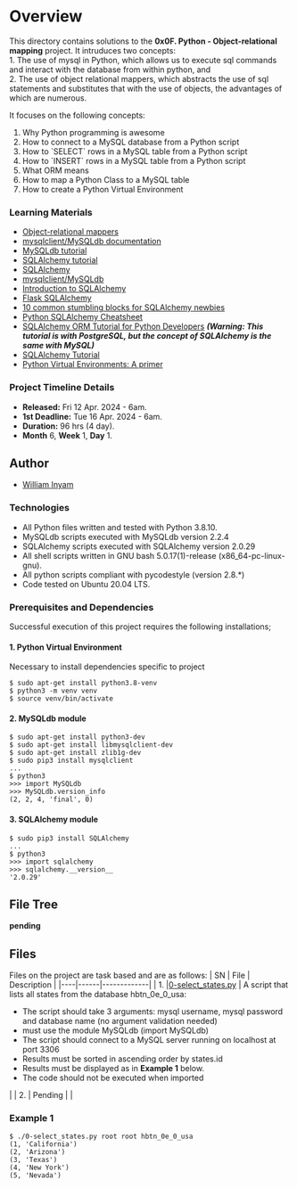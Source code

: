 # Overview #

This directory contains solutions to the **0x0F. Python - Object-relational mapping** project. It intruduces two concepts:<br/>1. The use of mysql in Python, which allows us to execute sql commands and interact with the database from within python, and <br/>2. The use of object relational mappers, which abstracts the use of sql statements and substitutes that with the use of objects, the advantages of which are numerous.

It focuses on the following concepts:
<ol><li>Why Python programming is awesome</li><li>How to connect to a MySQL database from a Python script</li><li>How to `SELECT` rows in a MySQL table from a Python script</li><li>How to `INSERT` rows in a MySQL table from a Python script</li><li>What ORM means</li><li>How to map a Python Class to a MySQL table</li><li>How to create a Python Virtual Environment</li></ol>

### Learning Materials ###
- [Object-relational mappers](https://www.fullstackpython.com/object-relational-mappers-orms.html)
- [mysqlclient/MySQLdb documentation](https://mysqlclient.readthedocs.io/)
- [MySQLdb tutorial](https://www.mikusa.com/python-mysql-docs/index.html)
- [SQLAlchemy tutorial](https://docs.sqlalchemy.org/en/13/orm/tutorial.html)
- [SQLAlchemy](https://docs.sqlalchemy.org/en/13/)
- [mysqlclient/MySQLdb](https://github.com/PyMySQL/mysqlclient)
- [Introduction to SQLAlchemy](https://www.youtube.com/watch?v=woKYyhLCcnU)
- [Flask SQLAlchemy](https://www.youtube.com/playlist?list=PLXmMXHVSvS-BlLA5beNJojJLlpE0PJgCW)
- [10 common stumbling blocks for SQLAlchemy newbies](https://alextechrants.blogspot.com/2013/11/10-common-stumbling-blocks-for.html)
- [Python SQLAlchemy Cheatsheet](https://www.pythonsheets.com/notes/python-sqlalchemy.html)
- [SQLAlchemy ORM Tutorial for Python Developers](https://auth0.com/blog/sqlalchemy-orm-tutorial-for-python-developers/) ***(Warning: This tutorial is with PostgreSQL, but the concept of SQLAlchemy is the same with MySQL)***
- [SQLAlchemy Tutorial](https://overiq.com/sqlalchemy-101/)
- [Python Virtual Environments: A primer](https://realpython.com/python-virtual-environments-a-primer/)

### Project Timeline Details ###
- **Released:** Fri 12 Apr. 2024 - 6am.
- **1st Deadline:** Tue 16 Apr. 2024 - 6am.
- **Duration:** 96 hrs (4 day).
- **Month** 6, **Week** 1, **Day** 1.

## Author ##
- [William Inyam](https://github.com/thecypherzen/)

### Technologies ##
- All Python files written and tested with Python 3.8.10.
- MySQLdb scripts executed with MySQLdb version 2.2.4
- SQLAlchemy scripts executed with SQLAlchemy version 2.0.29
- All shell scripts written in GNU bash 5.0.17(1)-release (x86_64-pc-linux-gnu).
- All python scripts compliant with pycodestyle (version 2.8.*)
- Code tested on Ubuntu 20.04 LTS.

### Prerequisites and Dependencies ###
Successful execution of this project requires the following installations;
#### 1. Python Virtual Environment ####
Necessary to install dependencies specific to project
```
$ sudo apt-get install python3.8-venv
$ python3 -m venv venv
$ source venv/bin/activate
```

#### 2. MySQLdb module  ####
```
$ sudo apt-get install python3-dev
$ sudo apt-get install libmysqlclient-dev
$ sudo apt-get install zlib1g-dev
$ sudo pip3 install mysqlclient
...
$ python3
>>> import MySQLdb
>>> MySQLdb.version_info
(2, 2, 4, 'final', 0)
```

#### 3. SQLAlchemy module ####
```
$ sudo pip3 install SQLAlchemy
...
$ python3
>>> import sqlalchemy
>>> sqlalchemy.__version__
'2.0.29'
```
## File Tree ##
**pending**


## Files ##
Files on the project are task based and are as follows:
| SN | File | Description |
|----|------|-------------|
| 1. |[0-select_states.py](https://github.com/thecypherzen)  | A script that lists all states from the database hbtn_0e_0_usa: <br/><ul><li>The script should take 3 arguments: mysql username, mysql password and database name (no argument validation needed)</li><li>must use the module MySQLdb (import MySQLdb)</li><li>The script should connect to a MySQL server running on localhost at port 3306</li><li>Results must be sorted in ascending order by states.id</li><li>Results must be displayed as in <strong>Example 1</strong> below.</li><li>The code should not be executed when imported</li></ul>|
| 2. | Pending |      |


### Example 1 ###
```
$ ./0-select_states.py root root hbtn_0e_0_usa
(1, 'California')
(2, 'Arizona')
(3, 'Texas')
(4, 'New York')
(5, 'Nevada')

```
